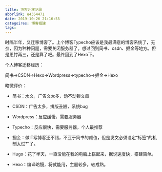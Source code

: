 ```yaml
---
title: 博客迁移记录
abbrlink: e4354471
date: 2019-10-26 21:16:53
categoires: 博客搭建
tags:
---
```


时隔半年，又迁移博客了。上个博客Typecho应该是我最满意的博客系统了，无奈，因为种种问题，需要关闭服务器了，想过回到简书、csdn、掘金等地方。但是思忖再三，还是算了吧。最终回到了Hexo下。

个人博客迁移经历：

简书->CSDN->Hexo->Wordpress->typecho->掘金->Hexo

略微评价：

- 简书：水文，广告文太多，动不动锁文章

- CSDN：广告太多，排版丑陋，系统bug

- Wordpress：反应缓慢，需要服务器

- Typecho：反应很快，需要服务器，个人最推荐

- 掘金：做IT写博客还不错，不亚于简书的颜值，但是发文必须设定“标签”的机制太过艹了。

- Hugo：花了半天，一直没能在我的电脑上搭起来，据说速度快，搭建简单。

- Hexo：编译略慢，将就能用，主题较多，较成熟。